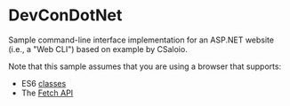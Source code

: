 # DevConDotNet
Sample command-line interface implementation for an ASP.NET website (i.e., a "Web CLI") based on example by CSaloio.

Note that this sample assumes that you are using a browser that supports:

- ES6 [classes](https://developer.mozilla.org/en-US/docs/Web/JavaScript/Reference/Statements/class#Browser_compatibility)
- The [Fetch API](https://developer.mozilla.org/en-US/docs/Web/API/Fetch_API#Browser_compatibility)

